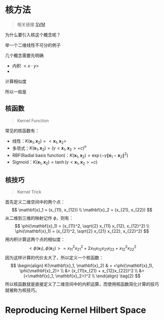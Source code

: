 # 核方法

> 相关链接 [SVM]()

为什么要引入核这个概念呢？

举一个二维线性不可分的例子



几个概念需要先明确

- 内积 $<x \cdot y>$
- 



计算相似度

所以一般是 

## 核函数

> Kernel Function



常见的核函数有：

- 线性：$K(\mathbf{x}_1, \mathbf{x}_2) = <\mathbf{x}_1, \mathbf{x}_2>$
- 多项式：$K(\mathbf{x}_1, \mathbf{x}_2) = (\gamma<\mathbf{x}_1, \mathbf{x}_2>+c)^n$
- RBF(Radial basis function)：$K(\mathbf{x}_1, \mathbf{x}_2) = \exp(-\gamma\|\mathbf{x}_1 - \mathbf{x}_2\|^2)$
- Sigmoid：$K(\mathbf{x}_1, \mathbf{x}_2) = \tanh(\gamma<\mathbf{x}_1, \mathbf{x}_2>+c)$



## 核技巧 

> Kernel Trick

首先定义二维空间中的两个点：
$$
\mathbf{x}_1 = (x_{11}, x_{12}) \\
\mathbf{x}_2 = (x_{21}, x_{22})
$$
从二维到三维的映射记作 $\phi$，则有：
$$
\phi(\mathbf{x}_1) = (x_{11}^2, \sqrt{2} x_{11} x_{12}, x_{12}^2) \\
\phi(\mathbf{x}_1) = (x_{21}^2, \sqrt{2} x_{21} x_{22}, x_{22}^2)
$$
用内积计算这两个点的相似度：
$$
<\phi(\mathbf{x}_1), \phi(\mathbf{x}_2)> = x_{11}^2 x_{21}^2 + 2 x_{11}x_{12}x_{21}x_{22} + x_{12}^2 x_{22}^2 \tag{1}
$$
因为这样计算的代价太大了，所以定义一个核函数：
$$
\begin{align}
K(\mathbf{x}_1, \mathbf{x}_2) 
& = <\phi(\mathbf{x}_1), \phi(\mathbf{x}_2)> \\
&= (x_{11}x_{21} + x_{12}x_{22})^2 \\
&= (<\mathbf{x}_1, \mathbf{x}_2>)^2 \\
\end{align} \tag{2}
$$
所以核函数就是直接定义了二维空间中的内积运算，而使用核函数简化计算的技巧就被称为核技巧。







# Reproducing Kernel Hilbert Space


